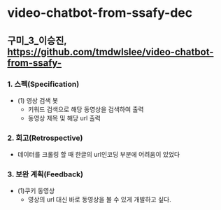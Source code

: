 # video-chatbot-from-ssafy-dec
구미_3_이승진, https://github.com/tmdwlslee/video-chatbot-from-ssafy-
---------------------------------------------------------------------

### 1. 스펙(Specification)
* (1) 영상 검색 봇
  * 키워드 검색으로 해당 동영상을 검색하여 출력
  * 동영상 제목 및 해당 url 출력

### 2. 회고(Retrospective)

  * 데이터를 크롤링 할 때 한글의 url인코딩 부분에 어려움이 있었다

### 3. 보완 계획(Feedback)
* (1)쿠키 동영상
  * 영상의 url 대신 바로 동영상을 볼 수 있게 개발하고 싶다.
